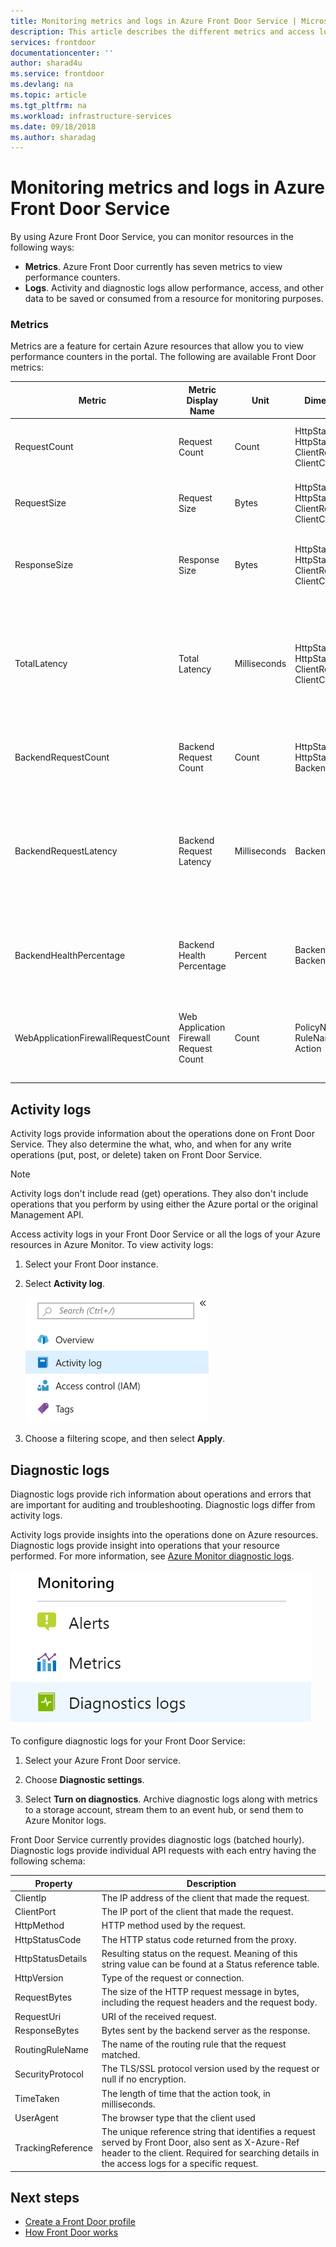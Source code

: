 ```yaml
---
title: Monitoring metrics and logs in Azure Front Door Service | Microsoft Docs
description: This article describes the different metrics and access logs that Azure Front Door Service supports
services: frontdoor
documentationcenter: ''
author: sharad4u
ms.service: frontdoor
ms.devlang: na
ms.topic: article
ms.tgt_pltfrm: na
ms.workload: infrastructure-services
ms.date: 09/18/2018
ms.author: sharadag
---
```


# Monitoring metrics and logs in Azure Front Door Service

By using Azure Front Door Service, you can monitor resources in the following ways:

- **Metrics**. Azure Front Door currently has seven metrics to view performance counters.
- **Logs**. Activity and diagnostic logs allow performance, access, and other data to be saved or consumed from a resource for monitoring purposes.

### Metrics

Metrics are a feature for certain Azure resources that allow you to view performance counters in the portal. The following are available Front Door metrics:

| Metric | Metric Display Name | Unit | Dimensions | Description |
| --- | --- | --- | --- | --- |
| RequestCount | Request Count | Count | HttpStatus</br>HttpStatusGroup</br>ClientRegion</br>ClientCountry | The number of client requests served by Front Door.  |
| RequestSize | Request Size | Bytes | HttpStatus</br>HttpStatusGroup</br>ClientRegion</br>ClientCountry | The number of bytes sent as requests from clients to Front Door. |
| ResponseSize | Response Size | Bytes | HttpStatus</br>HttpStatusGroup</br>ClientRegion</br>ClientCountry | The number of bytes sent as responses from Front Door to clients. |
| TotalLatency | Total Latency | Milliseconds | HttpStatus</br>HttpStatusGroup</br>ClientRegion</br>ClientCountry | The time calculated from the client request received by Front Door until the client acknowledged the last response byte from Front Door. |
| BackendRequestCount | Backend Request Count | Count | HttpStatus</br>HttpStatusGroup</br>Backend | The number of requests sent from Front Door to backends. |
| BackendRequestLatency | Backend Request Latency | Milliseconds | Backend | The time calculated from when the request was sent by Front Door to the backend until Front Door received the last response byte from the backend. |
| BackendHealthPercentage | Backend Health Percentage | Percent | Backend</br>BackendPool | The percentage of successful health probes from Front Door to backends. |
| WebApplicationFirewallRequestCount | Web Application Firewall Request Count | Count | PolicyName</br>RuleName</br>Action | The number of client requests processed by the application layer security of Front Door. |

## <a name="activity-log"></a>Activity logs

Activity logs provide information about the operations done on Front Door Service. They also determine the what, who, and when for any write operations (put, post, or delete) taken on Front Door Service.

>[!NOTE]
>Activity logs don't include read (get) operations. They also don't include operations that you perform by using either the Azure portal or the original Management API.

Access activity logs in your Front Door Service or all the logs of your Azure resources in Azure Monitor. To view activity logs:

1. Select your Front Door instance.
2. Select **Activity log**.

    ![Activity log](./media/front-door-diagnostics/activity-log.png)

3. Choose a filtering scope, and then select **Apply**.

## <a name="diagnostic-logging"></a>Diagnostic logs
Diagnostic logs provide rich information about operations and errors that are important for auditing and troubleshooting. Diagnostic logs differ from activity logs.

Activity logs provide insights into the operations done on Azure resources. Diagnostic logs provide insight into operations that your resource performed. For more information, see [Azure Monitor diagnostic logs](../azure-monitor/platform/platform-logs-overview.md).

![Diagnostic logs](./media/front-door-diagnostics/diagnostic-log.png)

To configure diagnostic logs for your Front Door Service:

1. Select your Azure Front Door service.

2. Choose **Diagnostic settings**.

3. Select **Turn on diagnostics**. Archive diagnostic logs along with metrics to a storage account, stream them to an event hub, or send them to Azure Monitor logs.

Front Door Service currently provides diagnostic logs (batched hourly). Diagnostic logs provide individual API requests with each entry having the following schema:

| Property  | Description |
| ------------- | ------------- |
| ClientIp | The IP address of the client that made the request. |
| ClientPort | The IP port of the client that made the request. |
| HttpMethod | HTTP method used by the request. |
| HttpStatusCode | The HTTP status code returned from the proxy. |
| HttpStatusDetails | Resulting status on the request. Meaning of this string value can be found at a Status reference table. |
| HttpVersion | Type of the request or connection. |
| RequestBytes | The size of the HTTP request message in bytes, including the request headers and the request body. |
| RequestUri | URI of the received request. |
| ResponseBytes | Bytes sent by the backend server as the response.  |
| RoutingRuleName | The name of the routing rule that the request matched. |
| SecurityProtocol | The TLS/SSL protocol version used by the request or null if no encryption. |
| TimeTaken | The length of time that the action took, in milliseconds. |
| UserAgent | The browser type that the client used |
| TrackingReference | The unique reference string that identifies a request served by Front Door, also sent as X-Azure-Ref header to the client. Required for searching details in the access logs for a specific request. |

## Next steps

- [Create a Front Door profile](quickstart-create-front-door.md)
- [How Front Door works](front-door-routing-architecture.md)
